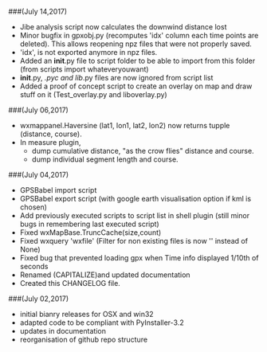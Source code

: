 

###(July 14,2017)
* Jibe analysis script now calculates the downwind distance lost
* Minor bugfix in gpxobj.py (recomputes 'idx' column each time points are deleted). This allows reopening npz files that were not properly saved.
* 'idx', is not exported anymore in npz files.
* Added an __init__.py file to script folder to be able to import from this folder (from scripts import whateveryouwant)
* __init__.py, *.pyc and lib*.py files are now ignored from script list
* Added a proof of concept script to create an overlay on map and draw stuff on it (Test_overlay.py and liboverlay.py)

###(July 06,2017)
* wxmappanel.Haversine (lat1, lon1, lat2, lon2) now returns tupple (distance, course).
* In measure plugin, 
	- dump cumulative distance, "as the crow flies" distance and course.
	- dump individual segment length and course.

###(July 04,2017)
* GPSBabel import script
* GPSBabel export script (with google earth visualisation option if kml is chosen)
* Add previously executed scripts to script list in shell plugin (still minor bugs in remembering last executed script)
* Fixed wxMapBase.TruncCache(size,count)
* Fixed wxquery 'wxfile' (Filter for non existing files is now '' instead of None)
* Fixed bug that prevented loading gpx when Time info displayed 1/10th of seconds
* Renamed (CAPITALIZE)and updated documentation
* Created this CHANGELOG file.


###(July 02,2017)
* initial bianry releases for OSX and win32
* adapted code to be compliant with PyInstaller-3.2
* updates in documentation
* reorganisation of github repo structure